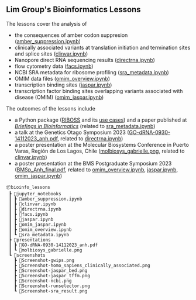 ## Lim Group's Bioinformatics Lessons

The lessons cover the analysis of 
- the consequences of amber codon suppresion ([amber_suppression.ipynb](https://github.com/compgenom/bioinfo_lessons/blob/main/jupyter_notebooks/amber_suppression.ipynb))
- clinically associated variants at translation initiation and termination sites and splice sites ([clinvar.ipynb](https://github.com/compgenom/bioinfo_lessons/blob/main/jupyter_notebooks/clinvar.ipynb))
- Nanopore direct RNA sequencing results ([directrna.ipynb](https://github.com/compgenom/bioinfo_lessons/blob/main/jupyter_notebooks/directrna.ipynb))
- flow cytometry data ([facs.ipynb](https://github.com/compgenom/bioinfo_lessons/blob/main/jupyter_notebooks/facs.ipynb))
- NCBI SRA metadata for ribosome profiling ([sra_metadata.ipynb](https://github.com/compgenom/bioinfo_lessons/blob/main/jupyter_notebooks/sra_metadata.ipynb))
- OMIM data files ([omim_overview.ipynb](https://github.com/compgenom/bioinfo_lessons/blob/main/jupyter_notebooks/omim_overview.ipynb))
- transcription binding sites ([jaspar.ipynb](https://github.com/compgenom/bioinfo_lessons/blob/main/jupyter_notebooks/jaspar.ipynb))
- transcription factor binding sites overlapping variants associated with disease (OMIM) ([omim_jaspar.ipynb](https://github.com/compgenom/bioinfo_lessons/blob/main/jupyter_notebooks/omim_jaspar.ipynb))

The outcomes of the lessons include 
- a Python package ([RIBOSS](https://github.com/lcscs12345/riboss) and its [use cases](https://github.com/lcscs12345/riboss_paper)) and a paper published at [_Briefings in Bioinformatics_](https://doi.org/10.1093/bib/bbaf164) (related to [sra_metadata.ipynb](https://github.com/compgenom/bioinfo_lessons/blob/main/jupyter_notebooks/sra_metadata.ipynb))
- a talk at the Genetics Otago Symposium 2023 ([GO-dRNA-0930-14112023_anh.pdf](https://github.com/compgenom/bioinfo_lessons/blob/main/presentations/GO-dRNA-0930-14112023_anh.pdf), related to [directrna.ipynb](https://github.com/compgenom/bioinfo_lessons/blob/main/jupyter_notebooks/directrna.ipynb))
- a poster presentation at the Molecular Biosystems Conference in Puerto Varas, Región de Los Lagos, Chile ([molbiosys_gabrielle.png](https://github.com/compgenom/bioinfo_lessons/blob/main/presentations/molbiosys_gabrielle.png), related to [clinvar.ipynb](https://github.com/compgenom/bioinfo_lessons/blob/main/jupyter_notebooks/directrna.ipynb))
- a poster presentation at the BMS Postgraduate Symposium 2023 ([BMSp_Anh_final.pdf](https://github.com/compgenom/bioinfo_lessons/blob/main/presentations/BMSp_Anh_final.pdf), related to [omim_overview.ipynb](https://github.com/compgenom/bioinfo_lessons/blob/main/jupyter_notebooks/omim_overview.ipynb), [jaspar.ipynb](https://github.com/compgenom/bioinfo_lessons/blob/main/jupyter_notebooks/jaspar.ipynb), [omim_jaspar.ipynb](https://github.com/compgenom/bioinfo_lessons/blob/main/jupyter_notebooks/omim_jaspar.ipynb))

```
📦bioinfo_lessons
 ┣ 📂jupyter_notebooks
 ┃ ┣ 📜amber_suppression.ipynb
 ┃ ┣ 📜clinvar.ipynb
 ┃ ┣ 📜directrna.ipynb
 ┃ ┣ 📜facs.ipynb
 ┃ ┣ 📜jaspar.ipynb
 ┃ ┣ 📜omim_jaspar.ipynb
 ┃ ┣ 📜omim_overview.ipynb
 ┃ ┗ 📜sra_metadata.ipynb
 ┣ 📂presentations
 ┃ ┣ 📜GO-dRNA-0930-14112023_anh.pdf
 ┃ ┗ 📜molbiosys_gabrielle.png
 ┗ 📂screenshots
   ┣ 📜Screenshot-gwips.png
   ┣ 📜Screenshot-homo_sapiens_clinically_associated.png
   ┣ 📜Screenshot-jaspar_bed.png
   ┣ 📜Screenshot-jaspar_tffm.png
   ┣ 📜Screenshot-ncbi.png
   ┣ 📜Screenshot-runselector.png
   ┗ 📜Screenshot-sra_result.png
